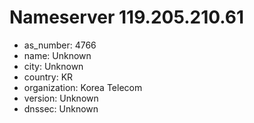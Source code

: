 # Nameserver 119.205.210.61

* as_number: 4766
* name: Unknown
* city: Unknown
* country: KR
* organization: Korea Telecom
* version: Unknown
* dnssec: Unknown
